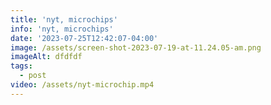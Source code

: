 ```yaml
---
title: 'nyt, microchips'
info: 'nyt, microchips'
date: '2023-07-25T12:42:07-04:00'
image: /assets/screen-shot-2023-07-19-at-11.24.05-am.png
imageAlt: dfdfdf
tags:
  - post
video: /assets/nyt-microchip.mp4
---
```


